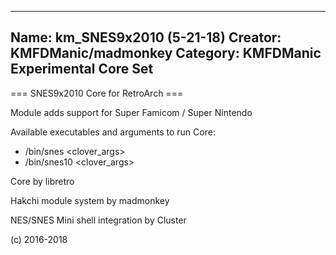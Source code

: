 -----------------------
Name: km_SNES9x2010 (5-21-18)
Creator: KMFDManic/madmonkey
Category: KMFDManic Experimental Core Set
-----------------------
=== SNES9x2010 Core for RetroArch ===

Module adds support for Super Famicom / Super Nintendo

Available executables and arguments to run Core:
- /bin/snes <rom> <clover_args>
- /bin/snes10 <rom> <clover_args>

Core by libretro

Hakchi module system by madmonkey

NES/SNES Mini shell integration by Cluster

(c) 2016-2018

